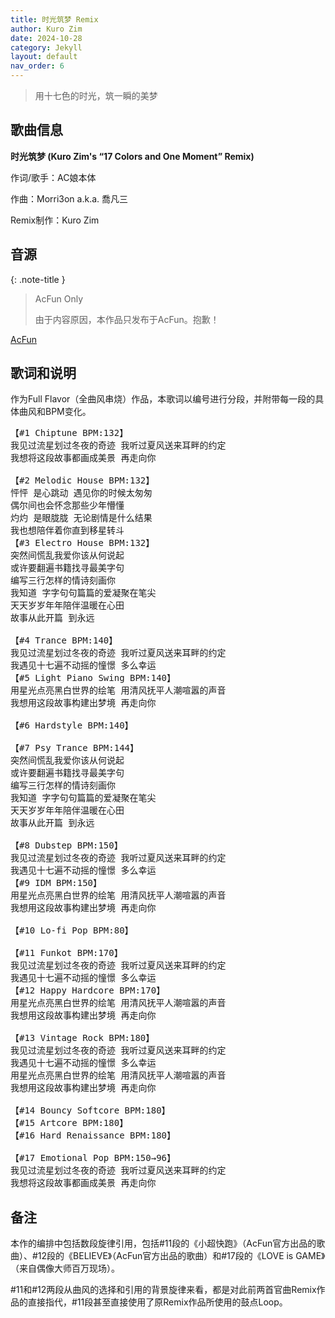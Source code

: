 ```yaml
---
title: 时光筑梦 Remix
author: Kuro Zim
date: 2024-10-28
category: Jekyll
layout: default
nav_order: 6
---
```


> 用十七色的时光，筑一瞬的美梦

## 歌曲信息

**时光筑梦 (Kuro Zim's “17 Colors and One Moment” Remix)**

作词/歌手：AC娘本体

作曲：Morri3on a.k.a. 喬凡三

Remix制作：Kuro Zim

## 音源

{: .note-title }

> AcFun Only
>
> 由于内容原因，本作品只发布于AcFun。抱歉！

[AcFun](https://www.acfun.cn/v/ac46446525)

## 歌词和说明

作为Full Flavor（全曲风串烧）作品，本歌词以编号进行分段，并附带每一段的具体曲风和BPM变化。

<pre>
【#1 Chiptune BPM:132】
我见过流星划过冬夜的奇迹 我听过夏风送来耳畔的约定
我想将这段故事都画成美景 再走向你

【#2 Melodic House BPM:132】
怦怦 是心跳动 遇见你的时候太匆匆
偶尔间也会怀念那些少年懵懂
灼灼 是眼胧胧 无论剧情是什么结果
我也想陪伴着你直到移星转斗
【#3 Electro House BPM:132】
突然间慌乱我爱你该从何说起
或许要翻遍书籍找寻最美字句
编写三行怎样的情诗刻画你
我知道 字字句句篇篇的爱凝聚在笔尖
天天岁岁年年陪伴温暖在心田
故事从此开篇 到永远

【#4 Trance BPM:140】
我见过流星划过冬夜的奇迹 我听过夏风送来耳畔的约定
我遇见十七遍不动摇的憧憬 多么幸运
【#5 Light Piano Swing BPM:140】
用星光点亮黑白世界的绘笔 用清风抚平人潮喧嚣的声音
我想用这段故事构建出梦境 再走向你

【#6 Hardstyle BPM:140】

【#7 Psy Trance BPM:144】
突然间慌乱我爱你该从何说起
或许要翻遍书籍找寻最美字句
编写三行怎样的情诗刻画你
我知道 字字句句篇篇的爱凝聚在笔尖
天天岁岁年年陪伴温暖在心田
故事从此开篇 到永远

【#8 Dubstep BPM:150】
我见过流星划过冬夜的奇迹 我听过夏风送来耳畔的约定
我遇见十七遍不动摇的憧憬 多么幸运
【#9 IDM BPM:150】
用星光点亮黑白世界的绘笔 用清风抚平人潮喧嚣的声音
我想用这段故事构建出梦境 再走向你

【#10 Lo-fi Pop BPM:80】

【#11 Funkot BPM:170】
我见过流星划过冬夜的奇迹 我听过夏风送来耳畔的约定
我遇见十七遍不动摇的憧憬 多么幸运
【#12 Happy Hardcore BPM:170】
用星光点亮黑白世界的绘笔 用清风抚平人潮喧嚣的声音
我想用这段故事构建出梦境 再走向你

【#13 Vintage Rock BPM:180】
我见过流星划过冬夜的奇迹 我听过夏风送来耳畔的约定
我遇见十七遍不动摇的憧憬 多么幸运
用星光点亮黑白世界的绘笔 用清风抚平人潮喧嚣的声音
我想用这段故事构建出梦境 再走向你

【#14 Bouncy Softcore BPM:180】
【#15 Artcore BPM:180】
【#16 Hard Renaissance BPM:180】

【#17 Emotional Pop BPM:150→96】
我见过流星划过冬夜的奇迹 我听过夏风送来耳畔的约定
我想将这段故事都画成美景 再走向你
</pre>

## 备注

本作的编排中包括数段旋律引用，包括#11段的《小超快跑》（AcFun官方出品的歌曲）、#12段的《BELIEVE》（AcFun官方出品的歌曲）和#17段的《LOVE is GAME》（来自偶像大师百万现场）。

#11和#12两段从曲风的选择和引用的背景旋律来看，都是对此前两首官曲Remix作品的直接指代，#11段甚至直接使用了原Remix作品所使用的鼓点Loop。
